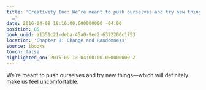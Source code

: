 ```yaml
---
title: 'Creativity Inc: We’re meant to push ourselves and try new things—which will
  …'
date: 2016-04-09 18:16:00.600000000 -04:00
position: 85
book_uuid: a1351c21-deba-45a0-9ec2-6322200c1753
location: 'Chapter 8: Change and Randomness'
source: ibooks
touch: false
highlighted_on: 2015-09-13 04:00:00.000000000 Z
---
```


We’re meant to push ourselves and try new things—which will definitely make us feel uncomfortable.